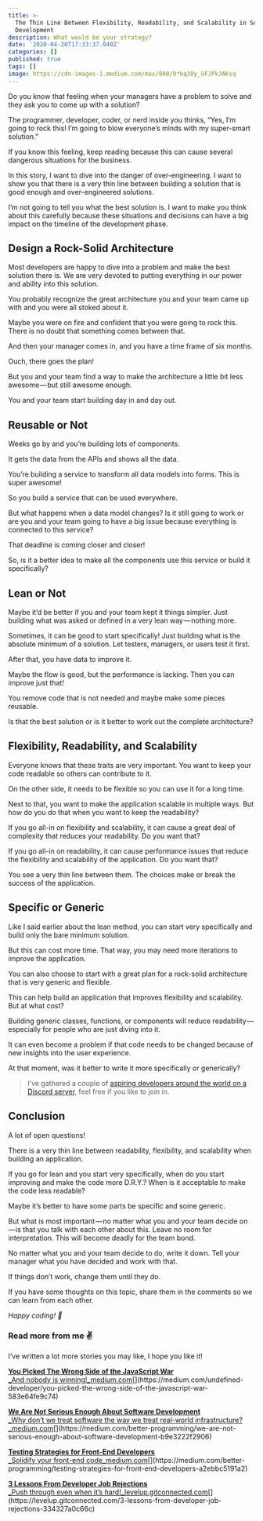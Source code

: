 ```yaml
---
title: >-
  The Thin Line Between Flexibility, Readability, and Scalability in Software
  Development
description: What would be your strategy?
date: '2020-04-20T17:33:37.040Z'
categories: []
published: true
tags: []
image: https://cdn-images-1.medium.com/max/800/0*bq38y_UFJPkJAKsq
---
```


Do you know that feeling when your managers have a problem to solve and they ask you to come up with a solution?

The programmer, developer, coder, or nerd inside you thinks, “Yes, I’m going to rock this! I’m going to blow everyone’s minds with my super-smart solution.”

If you know this feeling, keep reading because this can cause several dangerous situations for the business.

In this story, I want to dive into the danger of over-engineering. I want to show you that there is a very thin line between building a solution that is good enough and over-engineered solutions.

I’m not going to tell you what the best solution is. I want to make you think about this carefully because these situations and decisions can have a big impact on the timeline of the development phase.

## Design a Rock-Solid Architecture

Most developers are happy to dive into a problem and make the best solution there is. We are very devoted to putting everything in our power and ability into this solution.

You probably recognize the great architecture you and your team came up with and you were all stoked about it.

Maybe you were on fire and confident that you were going to rock this. There is no doubt that something comes between that.

And then your manager comes in, and you have a time frame of six months.

Ouch, there goes the plan!

But you and your team find a way to make the architecture a little bit less awesome — but still awesome enough.

You and your team start building day in and day out.

## Reusable or Not

Weeks go by and you’re building lots of components.

It gets the data from the APIs and shows all the data.

You’re building a service to transform all data models into forms. This is super awesome!

So you build a service that can be used everywhere.

But what happens when a data model changes? Is it still going to work or are you and your team going to have a big issue because everything is connected to this service?

That deadline is coming closer and closer!

So, is it a better idea to make all the components use this service or build it specifically?

## Lean or Not

Maybe it’d be better if you and your team kept it things simpler. Just building what was asked or defined in a very lean way — nothing more.

Sometimes, it can be good to start specifically! Just building what is the absolute minimum of a solution. Let testers, managers, or users test it first.

After that, you have data to improve it.

Maybe the flow is good, but the performance is lacking. Then you can improve just that!

You remove code that is not needed and maybe make some pieces reusable.

Is that the best solution or is it better to work out the complete architecture?

## Flexibility, Readability, and Scalability

Everyone knows that these traits are very important. You want to keep your code readable so others can contribute to it.

On the other side, it needs to be flexible so you can use it for a long time.

Next to that, you want to make the application scalable in multiple ways. But how do you do that when you want to keep the readability?

If you go all-in on flexibility and scalability, it can cause a great deal of complexity that reduces your readability. Do you want that?

If you go all-in on readability, it can cause performance issues that reduce the flexibility and scalability of the application. Do you want that?

You see a very thin line between them. The choices make or break the success of the application.

## Specific or Generic

Like I said earlier about the lean method, you can start very specifically and build only the bare minimum solution.

But this can cost more time. That way, you may need more iterations to improve the application.

You can also choose to start with a great plan for a rock-solid architecture that is very generic and flexible.

This can help build an application that improves flexibility and scalability. But at what cost?

Building generic classes, functions, or components will reduce readability — especially for people who are just diving into it.

It can even become a problem if that code needs to be changed because of new insights into the user experience.

At that moment, was it better to write it more specifically or generically?

> I’ve gathered a couple of [aspiring developers around the world on a Discord server](https://mailchi.mp/fb82491d03f8/dev-by-rayray-discord-community), feel free if you like to join in.

## Conclusion

A lot of open questions!

There is a very thin line between readability, flexibility, and scalability when building an application.

If you go for lean and you start very specifically, when do you start improving and make the code more D.R.Y.? When is it acceptable to make the code less readable?

Maybe it’s better to have some parts be specific and some generic.

But what is most important — no matter what you and your team decide on — is that you talk with each other about this. Leave no room for interpretation. This will become deadly for the team bond.

No matter what you and your team decide to do, write it down. Tell your manager what you have decided and work with that.

If things don’t work, change them until they do.

If you have some thoughts on this topic, share them in the comments so we can learn from each other.

_Happy coding! 🚀_

### Read more from me ✌️

I’ve written a lot more stories you may like, I hope you like it!

[**You Picked The Wrong Side of the JavaScript War**  
_And nobody is winning!_medium.com](https://medium.com/undefined-developer/you-picked-the-wrong-side-of-the-javascript-war-583e64fe9c74 "https://medium.com/undefined-developer/you-picked-the-wrong-side-of-the-javascript-war-583e64fe9c74")[](https://medium.com/undefined-developer/you-picked-the-wrong-side-of-the-javascript-war-583e64fe9c74)

[**We Are Not Serious Enough About Software Development**  
_Why don’t we treat software the way we treat real-world infrastructure?_medium.com](https://medium.com/better-programming/we-are-not-serious-enough-about-software-development-b9e3222f2906 "https://medium.com/better-programming/we-are-not-serious-enough-about-software-development-b9e3222f2906")[](https://medium.com/better-programming/we-are-not-serious-enough-about-software-development-b9e3222f2906)

[**Testing Strategies for Front-End Developers**  
_Solidify your front-end code_medium.com](https://medium.com/better-programming/testing-strategies-for-front-end-developers-a2ebbc5191a2 "https://medium.com/better-programming/testing-strategies-for-front-end-developers-a2ebbc5191a2")[](https://medium.com/better-programming/testing-strategies-for-front-end-developers-a2ebbc5191a2)

[**3 Lessons From Developer Job Rejections**  
_Push through even when it’s hard!_levelup.gitconnected.com](https://levelup.gitconnected.com/3-lessons-from-developer-job-rejections-334327a0c66c "https://levelup.gitconnected.com/3-lessons-from-developer-job-rejections-334327a0c66c")[](https://levelup.gitconnected.com/3-lessons-from-developer-job-rejections-334327a0c66c)